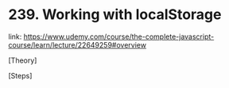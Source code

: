 # 239. Working with localStorage

link: https://www.udemy.com/course/the-complete-javascript-course/learn/lecture/22649259#overview



[Theory]




[Steps]



